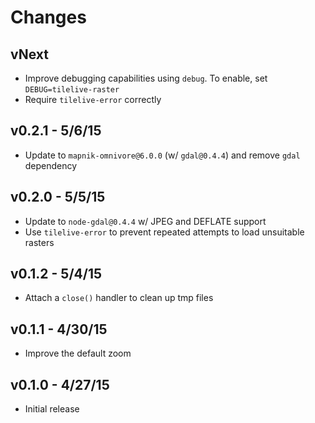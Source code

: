 # Changes

## vNext

* Improve debugging capabilities using `debug`. To enable, set
  `DEBUG=tilelive-raster`
* Require `tilelive-error` correctly

## v0.2.1 - 5/6/15

* Update to `mapnik-omnivore@6.0.0` (w/ `gdal@0.4.4`) and remove `gdal`
  dependency

## v0.2.0 - 5/5/15

* Update to `node-gdal@0.4.4` w/ JPEG and DEFLATE support
* Use `tilelive-error` to prevent repeated attempts to load unsuitable rasters

## v0.1.2 - 5/4/15

* Attach a `close()` handler to clean up tmp files

## v0.1.1 - 4/30/15

* Improve the default zoom

## v0.1.0 - 4/27/15

* Initial release
